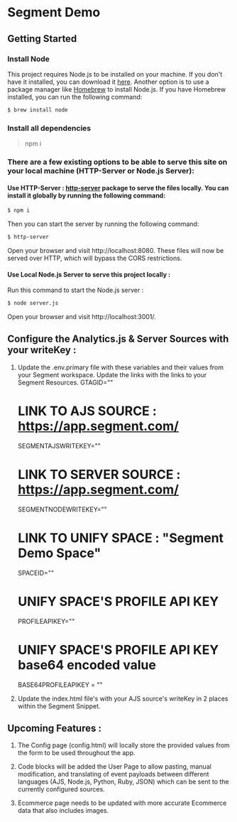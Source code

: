 # Segment Demo

## Getting Started

### Install Node
This project requires Node.js to be installed on your machine. If you don't have it installed, you can download it [here](https://nodejs.org/en/download/).
Another option is to use a package manager like [Homebrew](https://brew.sh/) to install Node.js. If you have Homebrew installed, you can run the following command:

```sh
$ brew install node
```

### Install all dependencies
> npm i 

### There are a few existing options to be able to serve this site on your local machine (HTTP-Server or Node.js Server): 

#### Use HTTP-Server : [http-server](https://www.npmjs.com/package/http-server) package to serve the files locally. You can install it globally by running the following command:
```sh 
$ npm i
```
Then you can start the server by running the following command:

```sh
$ http-server
```
Open your browser and visit http://localhost:8080. These files will now be served over HTTP, which will bypass the CORS restrictions.


#### Use Local Node.js Server to serve this project locally : 
Run this command to start the Node.js server :  
```sh
$ node server.js
```
Open your browser and visit http://localhost:3001/. 


## Configure the Analytics.js & Server Sources with your writeKey : 
1. Update the .env.primary file with these variables and their values from your Segment workspace. Update the links with the links to your Segment Resources.
      GTAGID=""


      # LINK TO AJS SOURCE : https://app.segment.com/
      SEGMENTAJSWRITEKEY=""

      # LINK TO SERVER SOURCE : https://app.segment.com/
      SEGMENTNODEWRITEKEY=""

      # LINK TO UNIFY SPACE : "Segment Demo Space"
      SPACEID=""

      # UNIFY SPACE'S PROFILE API KEY
      PROFILEAPIKEY=""

      # UNIFY SPACE'S PROFILE API KEY base64 encoded value
      BASE64PROFILEAPIKEY = ""


2. Update the index.html file's <head> with your AJS source's writeKey in 2 places within the Segment Snippet.


## Upcoming Features : 
1. The Config page (config.html) will locally store the provided values from the form to be used throughout the app.

2. Code blocks will be added the User Page to allow pasting, manual modification, and translating of event payloads between different languages (AJS, Node.js, Python, Ruby, JSON) which can be sent to the currently configured sources.

3. Ecommerce page needs to be updated with more accurate Ecommerce data that also includes images.